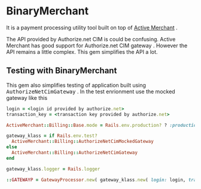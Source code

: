 # BinaryMerchant

It is a payment processing utility tool built on top of [Active Merchant](https://github.com/shopify/active_merchant) .

The API provided by Authorize.net CIM is could be confusing. Active Merchant has good support for Authorize.net CIM gateway . However the API remains a little complex. This gem simplifies the API a lot.

## Testing with BinaryMerchant

This gem also simplifies testing of application built using <tt>AuthorizeNetCimGateway</tt> . In the test enrionment use the mocked gateway like this

```ruby
login = <login id provided by authorize.net>
transaction_key = <transaction key provided by authorize.net>

ActiveMerchant::Billing::Base.mode = Rails.env.production? ? :production : :test

gateway_klass = if Rails.env.test?
  ActiveMerchant::Billing::AuthorizeNetCimMockedGateway
else
  ActiveMerchant::Billing::AuthorizeNetCimGateway
end

gateway_klass.logger = Rails.logger

::GATEWAYP = GatewayProcessor.new( gateway_klass.new( login: login, transaction_key: transaction_key ) )

